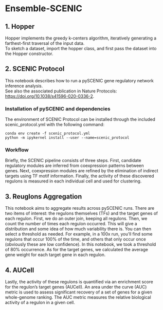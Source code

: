 # Ensemble-SCENIC

## 1. Hopper

Hopper implements the greedy k-centers algorithm, iteratively generating a farthest-first traversal of the input data.\
To sketch a dataset, import the hopper class, and first pass the dataset into the Hopper constructor.

## 2. SCENIC Protocol

This notebook describes how to run a pySCENIC gene regulatory network inference analysis.\
See also the associated publication in Nature Protocols: https://doi.org/10.1038/s41596-020-0336-2.

### Installation of pySCENIC and dependencies
The environment of SCENIC Protocol can be installed through the included scenic_protocol.yml with the following command:
```console
conda env create -f scenic_protocol.yml
python -m ipykernel install --user --name=scenic_protocol
```

### Workflow
Briefly, the SCENIC pipeline consists of three steps. First, candidate regulatory modules are inferred from coexpression patterns between genes. Next, coexpression modules are refined by the elimination of indirect targets using TF motif information. Finally, the activity of these discovered regulons is measured in each individual cell and used for clustering.


## 3. Reuglons Aggregation

This notebook aims to aggregate results across pySCENIC runs. There are two items of interest: the regulons themselves (TFs) and the target genes of each regulon. First, we do an outer join, keeping all regulons. Then, we count the number of times each regulon occurred. This will give a distribution and some idea of how much variability there is. You can then select a threshold as needed. For example, in a 100x run, you'll find some regulons that occur 100% of the time, and others that only occur once (obviously these are low confidence). In this notebook, we took a threshold of 80% occurrence. As for the target genes, we calculated the average gene weight for each target gene in each regulon.

## 4. AUCell

Lastly, the activity of these regulons is quantified via an enrichment score for the regulon’s target genes (AUCell). An area under the curve (AUC) metric is used to assess significant recovery of a set of genes for a given whole-genome ranking. The AUC metric measures the relative biological activity of a regulon in a given cell.

